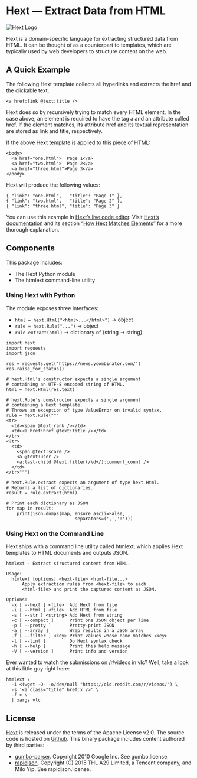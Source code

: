 # Hext — Extract Data from HTML

![Hext Logo](https://raw.githubusercontent.com/thomastrapp/hext-website/master/hext-logo-x100.png)

Hext is a domain-specific language for extracting structured data from HTML. It can be thought of as a counterpart to templates, which are typically used by web developers to structure content on the web.

## A Quick Example
The following Hext template collects all hyperlinks and extracts the href and the clickable text.
```
<a href:link @text:title />
```
Hext does so by recursively trying to match every HTML element. In the case above, an element is required to have the tag a and an attribute called href. If the element matches, its attribute href and its textual representation are stored as link and title, respectively.

If the above Hext template is applied to this piece of HTML:
```
<body>
  <a href="one.html">  Page 1</a>
  <a href="two.html">  Page 2</a>
  <a href="three.html">Page 3</a>
</body>
```
Hext will produce the following values:
```
{ "link": "one.html",   "title": "Page 1" },
{ "link": "two.html",   "title": "Page 2" },
{ "link": "three.html", "title": "Page 3" }
```
You can use this example in [Hext’s live code editor](https://hext.thomastrapp.com/#anchor-tryit-hext).
Visit [Hext’s documentation](https://hext.thomastrapp.com/documentation) and its section “[How Hext Matches Elements](https://hext.thomastrapp.com/documentation#matching-elements)” for a more thorough explanation.

## Components
This package includes:
* The Hext Python module
* The htmlext command-line utility

### Using Hext with Python
The module exposes three interfaces:
* `html = hext.Html("<html>...</html>")` -> object
* `rule = hext.Rule("...")` -> object
* `rule.extract(html)` -> dictionary of {string -> string}
```
import hext
import requests
import json

res = requests.get('https://news.ycombinator.com/')
res.raise_for_status()

# hext.Html's constructor expects a single argument
# containing an UTF-8 encoded string of HTML.
html = hext.Html(res.text)

# hext.Rule's constructor expects a single argument
# containing a Hext template.
# Throws an exception of type ValueError on invalid syntax.
rule = hext.Rule("""
<tr>
  <td><span @text:rank /></td>
  <td><a href:href @text:title /></td>
</tr>
<?tr>
  <td>
    <span @text:score />
    <a @text:user />
    <a:last-child @text:filter(/\d+/):comment_count />
  </td>
</tr>""")

# hext.Rule.extract expects an argument of type hext.Html.
# Returns a list of dictionaries.
result = rule.extract(html)

# Print each dictionary as JSON
for map in result:
    print(json.dumps(map, ensure_ascii=False,
                          separators=(',',':')))
```

### Using Hext on the Command Line
Hext ships with a command line utility called htmlext, which applies Hext templates to HTML documents and outputs JSON.
```
htmlext - Extract structured content from HTML.

Usage:
  htmlext [options] <hext-file> <html-file...>
      Apply extraction rules from <hext-file> to each
      <html-file> and print the captured content as JSON.

Options:
  -x [ --hext ] <file>  Add Hext from file
  -i [ --html ] <file>  Add HTML from file
  -s [ --str ] <string> Add Hext from string
  -c [ --compact ]      Print one JSON object per line
  -p [ --pretty ]       Pretty-print JSON
  -a [ --array ]        Wrap results in a JSON array
  -f [ --filter ] <key> Print values whose name matches <key>
  -l [ --lint ]         Do Hext syntax check
  -h [ --help ]         Print this help message
  -V [ --version ]      Print info and version
```
Ever wanted to watch the submissions on /r/videos in vlc? Well, take a look at this little guy right here:
```
htmlext \
  -i <(wget -O- -o/dev/null "https://old.reddit.com/r/videos/") \
  -s '<a class="title" href:x />' \
  -f x \
  | xargs vlc
```

## License
[Hext](https://hext.thomastrapp.com/) is released under the terms of the Apache License v2.0. The source code is hosted on [Github](https://github.com/html-extract/hext.git).
This binary package includes content authored by third parties:
* [gumbo-parser](https://github.com/google/gumbo-parser). Copyright 2010 Google Inc. See gumbo.license.
* [rapidjson](http://rapidjson.org/). Copyright (C) 2015 THL A29 Limited, a Tencent company, and Milo Yip. See rapidjson.license.


